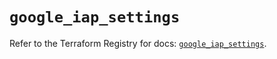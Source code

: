 # `google_iap_settings`

Refer to the Terraform Registry for docs: [`google_iap_settings`](https://registry.terraform.io/providers/hashicorp/google/6.29.0/docs/resources/iap_settings).
